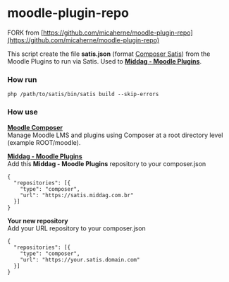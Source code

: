 # moodle-plugin-repo   
FORK from [https://github.com/micaherne/moodle-plugin-repo](https://github.com/micaherne/moodle-plugin-repo)   

This script create the file **satis.json** (format [Composer Satis](https://github.com/composer/satis)) from the Moodle Plugins to run via Satis. Used to **[Middag - Moodle Plugins](https://satis.middag.com.br)**.  

### How run   
```
php /path/to/satis/bin/satis build --skip-errors
```

### How use   

**[Moodle Composer](https://github.com/michaelmeneses/moodle-composer)**   
Manage Moodle LMS and plugins using Composer at a root directory level (example ROOT/moodle).   
   
**[Middag - Moodle Plugins](https://satis.middag.com.br)**   
Add this __Middag - Moodle Plugins__ repository to your composer.json   
```
{
  "repositories": [{
    "type": "composer",
    "url": "https://satis.middag.com.br"
  }]
}
```

**Your new repository**   
Add your URL repository to your composer.json   
```
{
  "repositories": [{
    "type": "composer",
    "url": "https://your.satis.domain.com"
  }]
}
```
